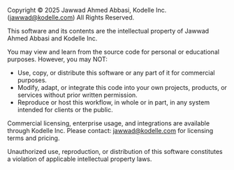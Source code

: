 Copyright © 2025 Jawwad Ahmed Abbasi, Kodelle Inc. (jawwad@kodelle.com)
All Rights Reserved.

This software and its contents are the intellectual property of Jawwad Ahmed Abbasi and Kodelle Inc.

You may view and learn from the source code for personal or educational purposes.
However, you may NOT:

- Use, copy, or distribute this software or any part of it for commercial purposes.
- Modify, adapt, or integrate this code into your own projects, products, or services without prior written permission.
- Reproduce or host this workflow, in whole or in part, in any system intended for clients or the public.

Commercial licensing, enterprise usage, and integrations are available through Kodelle Inc.
Please contact: jawwad@kodelle.com for licensing terms and pricing.

Unauthorized use, reproduction, or distribution of this software constitutes a violation of applicable intellectual property laws.